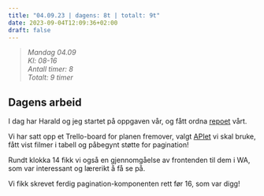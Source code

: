 ```yaml
---
title: "04.09.23 | dagens: 8t | totalt: 9t"
date: 2023-09-04T12:09:36+02:00
draft: false
---
```


> *Mandag 04.09  
> Kl: 08-16  
> Antall timer: 8  
> Totalt: 9 timer*

## Dagens arbeid

I dag har Harald og jeg startet på oppgaven vår, og fått ordna [repoet](https://github.com/SindreKjelsrud/WA.works-praksisoppgave) vårt.

Vi har satt opp et Trello-board for planen fremover, valgt [APIet](https://www.omdbapi.com/) vi skal bruke, fått vist filmer i tabell og påbegynt støtte for pagination!

Rundt klokka 14 fikk vi også en gjennomgåelse av frontenden til dem i WA, som var interessant og lærerikt å få se på.

Vi fikk skrevet ferdig pagination-komponenten rett før 16, som var digg!
